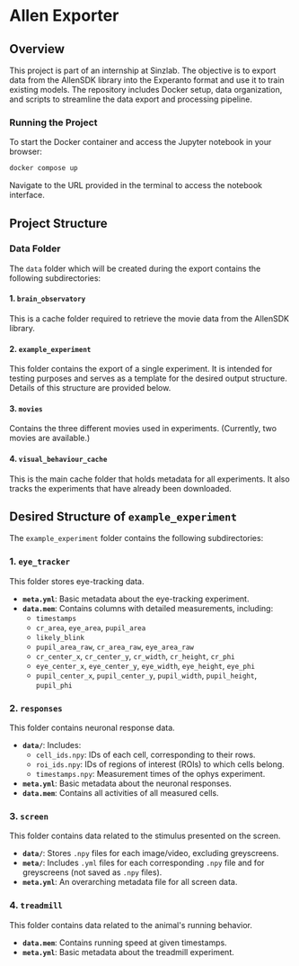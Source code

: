 # Allen Exporter

## Overview

This project is part of an internship at Sinzlab. The objective is to export data from the AllenSDK library into the Experanto format and use it to train existing models. The repository includes Docker setup, data organization, and scripts to streamline the data export and processing pipeline.

### Running the Project

To start the Docker container and access the Jupyter notebook in your browser:

```bash
docker compose up
```

Navigate to the URL provided in the terminal to access the notebook interface.

## Project Structure

### Data Folder

The `data` folder which will be created during the export contains the following subdirectories:

#### 1. `brain_observatory`

This is a cache folder required to retrieve the movie data from the AllenSDK library.

#### 2. `example_experiment`

This folder contains the export of a single experiment. It is intended for testing purposes and serves as a template for the desired output structure. Details of this structure are provided below.

#### 3. `movies`

Contains the three different movies used in experiments. (Currently, two movies are available.)

#### 4. `visual_behaviour_cache`

This is the main cache folder that holds metadata for all experiments. It also tracks the experiments that have already been downloaded.

## Desired Structure of `example_experiment`

The `example_experiment` folder contains the following subdirectories:

### 1. `eye_tracker`

This folder stores eye-tracking data.

- **`meta.yml`**: Basic metadata about the eye-tracking experiment.
- **`data.mem`**: Contains columns with detailed measurements, including:
  - `timestamps`
  - `cr_area`, `eye_area`, `pupil_area`
  - `likely_blink`
  - `pupil_area_raw`, `cr_area_raw`, `eye_area_raw`
  - `cr_center_x`, `cr_center_y`, `cr_width`, `cr_height`, `cr_phi`
  - `eye_center_x`, `eye_center_y`, `eye_width`, `eye_height`, `eye_phi`
  - `pupil_center_x`, `pupil_center_y`, `pupil_width`, `pupil_height`, `pupil_phi`

### 2. `responses`

This folder contains neuronal response data.

- **`data/`**: Includes:
  - `cell_ids.npy`: IDs of each cell, corresponding to their rows.
  - `roi_ids.npy`: IDs of regions of interest (ROIs) to which cells belong.
  - `timestamps.npy`: Measurement times of the ophys experiment.
- **`meta.yml`**: Basic metadata about the neuronal responses.
- **`data.mem`**: Contains all activities of all measured cells.

### 3. `screen`

This folder contains data related to the stimulus presented on the screen.

- **`data/`**: Stores `.npy` files for each image/video, excluding greyscreens.
- **`meta/`**: Includes `.yml` files for each corresponding `.npy` file and for greyscreens (not saved as `.npy` files).
- **`meta.yml`**: An overarching metadata file for all screen data.

### 4. `treadmill`

This folder contains data related to the animal's running behavior.

- **`data.mem`**: Contains running speed at given timestamps.
- **`meta.yml`**: Basic metadata about the treadmill experiment.

